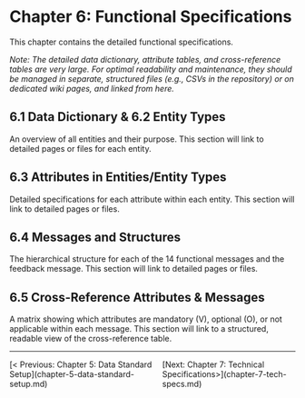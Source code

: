 # Chapter 6: Functional Specifications
This chapter contains the detailed functional specifications.

_Note: The detailed data dictionary, attribute tables, and cross-reference tables are very large. For optimal readability and maintenance, they should be managed in separate, structured files (e.g., CSVs in the repository) or on dedicated wiki pages, and linked from here._

## 6.1 Data Dictionary & 6.2 Entity Types
An overview of all entities and their purpose. This section will link to detailed pages or files for each entity.

## 6.3 Attributes in Entities/Entity Types
Detailed specifications for each attribute within each entity. This section will link to detailed pages or files.

## 6.4 Messages and Structures
The hierarchical structure for each of the 14 functional messages and the feedback message. This section will link to detailed pages or files.

## 6.5 Cross-Reference Attributes & Messages
A matrix showing which attributes are mandatory (V), optional (O), or not applicable within each message. This section will link to a structured, readable view of the cross-reference table.


---
<div style='display: flex; justify-content: space-between;'><div>[< Previous: Chapter 5: Data Standard Setup](chapter-5-data-standard-setup.md)</div><div>[Next: Chapter 7: Technical Specifications>](chapter-7-tech-specs.md)</div></div>
